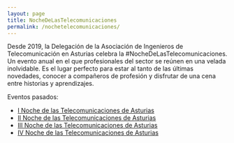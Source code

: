 ```yaml
---
layout: page
title: NocheDeLasTelecomunicaciones
permalink: /nochetelecomunicaciones/
---
```


Desde 2019, la Delegación de la Asociación de Ingenieros de Telecomunicación en Asturias celebra la #NocheDeLasTelecomunicaciones. Un evento anual en el que profesionales del sector se reúnen en una velada inolvidable. Es el lugar perfecto para estar al tanto de las últimas novedades, conocer a compañeros de profesión y disfrutar de una cena entre historias y aprendizajes.

Eventos pasados:

* [I Noche de las Telecomunicaciones de Asturias](https://www.telecosasturias.es/posts/nochetelecomunicaciones-i)
* [II Noche de las Telecomunicaciones de Asturias](https://www.telecosasturias.es/posts/nochetelecomunicaciones-ii)
* [III Noche de las Telecomunicaciones de Asturias](https://www.telecosasturias.es/posts/nochetelecomunicaciones-iii)
* [IV Noche de las Telecomunicaciones de Asturias](https://www.telecosasturias.es/posts/nochetelecomunicaciones-iv)
